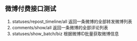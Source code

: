 ## 微博付费接口测试
1. statuses/repost_timeline/all 返回一条微博的全部转发微博列表
2. comments/show/all 返回一条微博的全部评论列表
3. statuses/show_batch/biz 根据微博ID批量获取微博信息